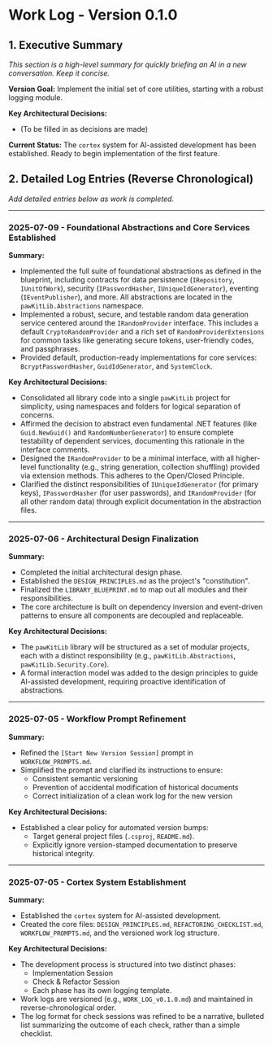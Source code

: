 ﻿# Work Log - Version 0.1.0

## 1. Executive Summary

*This section is a high-level summary for quickly briefing an AI in a new conversation. Keep it concise.*

**Version Goal:** Implement the initial set of core utilities, starting with a robust logging module.

**Key Architectural Decisions:**
- (To be filled in as decisions are made)

**Current Status:** The `cortex` system for AI-assisted development has been established. Ready to begin implementation of the first feature.

## 2. Detailed Log Entries (Reverse Chronological)

*Add detailed entries below as work is completed.*

---

### 2025-07-09 - Foundational Abstractions and Core Services Established

**Summary:**
- Implemented the full suite of foundational abstractions as defined in the blueprint, including contracts for data persistence (`IRepository`, `IUnitOfWork`), security (`IPasswordHasher`, `IUniqueIdGenerator`), eventing (`IEventPublisher`), and more. All abstractions are located in the `pawKitLib.Abstractions` namespace.
- Implemented a robust, secure, and testable random data generation service centered around the `IRandomProvider` interface. This includes a default `CryptoRandomProvider` and a rich set of `RandomProviderExtensions` for common tasks like generating secure tokens, user-friendly codes, and passphrases.
- Provided default, production-ready implementations for core services: `BcryptPasswordHasher`, `GuidIdGenerator`, and `SystemClock`.

**Key Architectural Decisions:**
- Consolidated all library code into a single `pawKitLib` project for simplicity, using namespaces and folders for logical separation of concerns.
- Affirmed the decision to abstract even fundamental .NET features (like `Guid.NewGuid()` and `RandomNumberGenerator`) to ensure complete testability of dependent services, documenting this rationale in the interface comments.
- Designed the `IRandomProvider` to be a minimal interface, with all higher-level functionality (e.g., string generation, collection shuffling) provided via extension methods. This adheres to the Open/Closed Principle.
- Clarified the distinct responsibilities of `IUniqueIdGenerator` (for primary keys), `IPasswordHasher` (for user passwords), and `IRandomProvider` (for all other random data) through explicit documentation in the abstraction files.

---

### 2025-07-06 - Architectural Design Finalization

**Summary:**
- Completed the initial architectural design phase.
- Established the `DESIGN_PRINCIPLES.md` as the project's "constitution".
- Finalized the `LIBRARY_BLUEPRINT.md` to map out all modules and their responsibilities.
- The core architecture is built on dependency inversion and event-driven patterns to ensure all components are decoupled and replaceable.

**Key Architectural Decisions:**
- The `pawKitLib` library will be structured as a set of modular projects, each with a distinct responsibility (e.g., `pawKitLib.Abstractions`, `pawKitLib.Security.Core`).
- A formal interaction model was added to the design principles to guide AI-assisted development, requiring proactive identification of abstractions.

---

### 2025-07-05 - Workflow Prompt Refinement

**Summary:**
- Refined the `[Start New Version Session]` prompt in `WORKFLOW_PROMPTS.md`.
- Simplified the prompt and clarified its instructions to ensure:
  - Consistent semantic versioning
  - Prevention of accidental modification of historical documents
  - Correct initialization of a clean work log for the new version

**Key Architectural Decisions:**
- Established a clear policy for automated version bumps:
  - Target general project files (`.csproj`, `README.md`).
  - Explicitly ignore version-stamped documentation to preserve historical integrity.

---

### 2025-07-05 - Cortex System Establishment

**Summary:**
- Established the `cortex` system for AI-assisted development.
- Created the core files: `DESIGN_PRINCIPLES.md`, `REFACTORING_CHECKLIST.md`, `WORKFLOW_PROMPTS.md`, and the versioned work log structure.

**Key Architectural Decisions:**
- The development process is structured into two distinct phases:
  - Implementation Session
  - Check & Refactor Session
  - Each phase has its own logging template.
- Work logs are versioned (e.g., `WORK_LOG_v0.1.0.md`) and maintained in reverse-chronological order.
- The log format for check sessions was refined to be a narrative, bulleted list summarizing the outcome of each check, rather than a simple checklist.